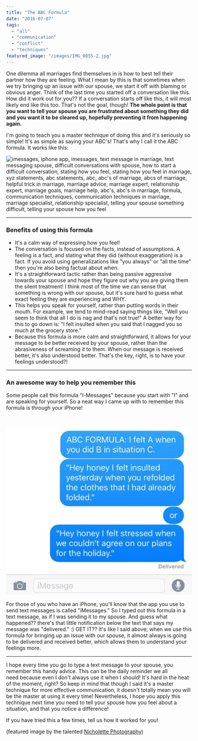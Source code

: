 ```yaml
---
title: "The ABC Formula"
date: "2016-07-07"
tags:
  - "all"
  - "communication"
  - "conflict"
  - "techniques"
featured_image: "/images/IMG_0055-2.jpg"
---
```


One dilemma all marriages find themselves in is how to best tell their partner how they are feeling. What I mean by this is that sometimes when we try bringing up an issue with our spouse, we start it off with blaming or obvious anger. Think of the last time you started off a conversation like this. How did it work out for you?? If a conversation starts off like this, it will most likely end like this too. That's not the goal, though! **The whole point is that you want to tell your spouse you are frustrated about something they did and you want it to be cleared up, hopefully preventing it from happening again.**

I'm going to teach you a master technique of doing this and it's seriously so simple! It's as simple as saying your ABC's! That's why I call it the ABC formula. It works like this:

![imessages, iphone app, imessages, text message in marriage, text messaging spouse, difficult conversations with spouse, how to start a difficult conversation, stating how you feel, stating how you feel in marriage, xyz statements, abc statements, abc, abc's of marriage, abcs of marriage, helpful trick in marriage, marriage advice, marriage expert, relationship expert, marriage goals, marriage help, abc's, abc's in marriage, formula, communication techniques, communication techniques in marriage, marriage specialist, relationship specialist, telling your spouse something difficult, telling your spouse how you feel](/images/abc-formula.png)

* * *

### Benefits of using this formula

- It's a calm way of expressing how you feel!
- The conversation is focused on the facts, instead of assumptions. A feeling is a fact, and stating what they did (without exaggeration) is a fact. If you avoid using generalizations like "you always" or "all the time" then you're also being factual about when.
- It's a straightforward tactic rather than being passive aggressive towards your spouse and hope they figure out why you are giving them the silent treatment! I think most of the time we can sense that something is wrong with our spouse, but it's sure hard to guess what exact feeling they are experiencing and WHY.
- This helps you speak for yourself, rather than putting words in their mouth. For example, we tend to mind-read saying things like, "Well you seem to think that all I do is nag and that's not true!" A better way for this to go down is: "I felt insulted when you said that I nagged you so much at the grocery store."
- Because this formula is more calm and straightforward, it allows for your message to be better received by your spouse, rather than the abrasiveness of screaming it to them. When our message is received better, it's also understood better. That's the key, right, is to have your feelings understood?!

* * *

### An awesome way to help you remember this

Some people call this formula "I-Messages" because you start with "I" and are speaking for yourself. So a neat way I came up with to remember this formula is through your iPhone!

 

![imessages, iphone app, imessages, text message in marriage, text messaging spouse, difficult conversations with spouse, how to start a difficult conversation, stating how you feel, stating how you feel in marriage, xyz statements, abc statements, abc, abc's of marriage, abcs of marriage, helpful trick in marriage, marriage advice, marriage expert, relationship expert, marriage goals, marriage help](/images/IMG_0264.jpg)

For those of you who have an iPhone, you'll know that the app you use to send text messages is called "iMessages." So I typed out this formula in a text message, as if I was sending it to my spouse. And guess what happened?? there's that little notification below the text that says my message was "delivered." :) GET IT?? It's like I said above; when we use this formula for bringing up an issue with our spouse, it almost always is going to be delivered and received better, which allows them to understand your feelings more.

* * *

I hope every time you go to type a text message to your spouse, you remember this handy advice. This can be the daily reminder we all need because even I don't always use it when I should! It's hard in the heat of the moment, right? So keep in mind that though I said it's a master technique for more effective communication, it doesn't totally mean you will be the master at using it every time! Nevertheless, I hope you apply this technique next time you need to tell your spouse how you feel about a situation, and that you notice a difference!

If you have tried this a few times, tell us how it worked for you!

(featured image by the talented [Nicholette Photography](http://nicholettephotography.com/))
